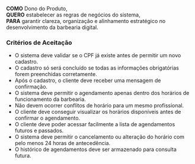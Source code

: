 **COMO** Dono do Produto,  
**QUERO** estabelecer as regras de negócios do sistema,  
**PARA** garantir clareza, organização e alinhamento estratégico no desenvolvimento da barbearia digital.  

### Critérios de Aceitação  
- O sistema deve validar se o CPF já existe antes de permitir um novo cadastro.
- O cadastro só será concluído se todas as informações obrigatórias forem preenchidas corretamente.
- Após o cadastro, o cliente deve receber uma mensagem de confirmação.
- O sistema deve permitir o agendamento apenas dentro dos horários de funcionamento da barbearia.
- Não devem ocorrer conflitos de horário para um mesmo profissional.
- O cliente deve conseguir visualizar os horários disponíveis antes de confirmar o agendamento.
- O cliente deve poder acessar facilmente a lista de agendamentos futuros e passados.
- O sistema deve permitir o cancelamento ou alteração do horário com pelo menos 24 horas de antecedência.
- O histórico de agendamentos deve ser armazenado para consulta futura.
